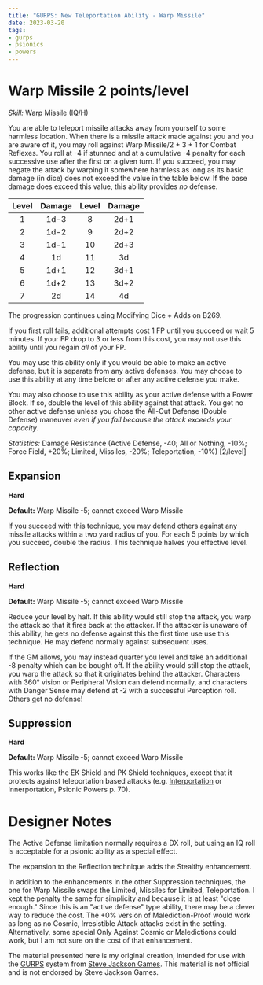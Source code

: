 ```yaml
---
title: "GURPS: New Teleportation Ability - Warp Missile"
date: 2023-03-20
tags:
- gurps
- psionics
- powers
---
```


# Warp Missile 2 points/level
_Skill:_ Warp Missile (IQ/H)

You are able to teleport missile attacks away from yourself to some harmless location. When there is a missile attack made against you and you are aware of it, you may roll against Warp Missile/2 + 3 + 1 for Combat Reflexes. You roll at -4 if stunned and at a cumulative -4 penalty for each successive use after the first on a given turn. If you succeed, you may negate the attack by warping it somewhere harmless as long as its basic damage (in dice) does not exceed the value in the table below. If the base damage does exceed this value, this ability provides _no_ defense.

|Level|Damage|Level|Damage|
|:---:|:---:|:---:|:---:|
|1|1d-3|8|2d+1|
|2|1d-2|9|2d+2|
|3|1d-1|10|2d+3|
|4|1d|11|3d|
|5|1d+1|12|3d+1|
|6|1d+2|13|3d+2|
|7|2d|14|4d|

The progression continues using Modifying Dice + Adds on B269.

If you first roll fails, additional attempts cost 1 FP until you succeed or wait 5 minutes. If your FP drop to 3 or less from this cost, you may not use this ability until you regain _all_ of your FP.

You may use this ability only if you would be able to make an active defense, but it is separate from any active defenses. You may choose to use this ability at any time before or after any active defense you make.

You may also choose to use this ability as your active defense with a Power Block. If so, double the level of this ability against that attack. You get no other active defense unless you chose the All-Out Defense (Double Defense) maneuver _even if you fail because the attack exceeds your capacity_.

_Statistics:_ Damage Resistance (Active Defense, -40; All or Nothing, -10%; Force Field, +20%; Limited, Missiles, -20%; Teleportation, -10%) [2/level]

## Expansion
**Hard**

**Default:** Warp Missile -5; cannot exceed Warp Missile

If you succeed with this technique, you may defend others against any missile attacks within a two yard radius of you. For each 5 points by which you succeed, double the radius. This technique halves you effective level.

## Reflection
**Hard**

**Default:** Warp Missile -5; cannot exceed Warp Missile

Reduce your level by half. If this ability would still stop the attack, you warp the attack so that it fires back at the attacker. If the attacker is unaware of this ability, he gets no defense against this the first time use use this technique. He may defend normally against subsequent uses.

If the GM allows, you may instead quarter you level and take an additional -8 penalty which can be bought off. If the ability would still stop the attack, you warp the attack so that it originates behind the attacker. Characters with 360° vision or Peripheral Vision can defend normally, and characters with Danger Sense may defend at -2 with a successful Perception roll. Others get no defense!

## Suppression
**Hard**

**Default:** Warp Missile -5; cannot exceed Warp Missile

This works like the EK Shield and PK Shield techniques, except that it protects against teleportation based attacks (e.g. [Interportation](https://calmquist.github.io/2023/02/27/two-scientific-attacks.html) or Innerportation, Psionic Powers p. 70).

# Designer Notes
The Active Defense limitation normally requires a DX roll, but using an IQ roll is acceptable for a psionic ability as a special effect.

The expansion to the Reflection technique adds the Stealthy enhancement.

In addition to the enhancements in the other Suppression techniques, the one for Warp Missile swaps the Limited, Missiles for Limited, Teleportation. I kept the penalty the same for simplicity and because it is at least "close enough." Since this is an "active defense" type ability, there may be a clever way to reduce the cost. The +0% version of Malediction-Proof would work as long as no Cosmic, Irresistible Attack attacks exist in the setting. Alternatively, some special Only Against Cosmic or Maledictions could work, but I am not sure on the cost of that enhancement.

The material presented here is my original creation, intended for use with the [GURPS](https://www.sjgames.com/gurps/) system from [Steve Jackson Games](https://www.sjgames.com/). This material is not official and is not endorsed by Steve Jackson Games.
